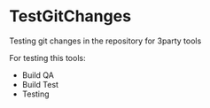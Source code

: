 # TestGitChanges
Testing git changes in the repository for 3party tools

For testing this tools:
- Build QA
- Build Test
- Testing
